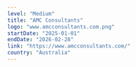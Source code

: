 ```yaml
---
level: "Medium"
title: "AMC Consultants"
logo: "www.amcconsultants.com.png"
startDate: "2025-01-01"
endDate: "2026-02-28"
link: "https://www.amcconsultants.com/"
country: "Australia"
---
```

